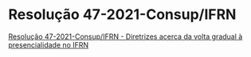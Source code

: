 # Resolução 47-2021-Consup/IFRN

[Resolução 47-2021-Consup/IFRN - Diretrizes acerca da volta gradual à presencialidade no IFRN](https://portal.ifrn.edu.br/arquivos/resolucao-47-2021-consup-ifrn-diretrizes-acerca-da-volta-gradual-a-presencialidade-no-ifrn/view)